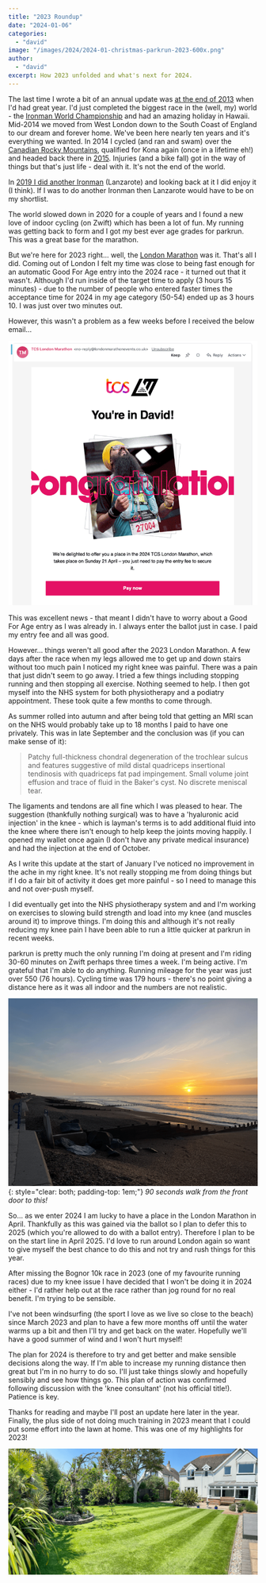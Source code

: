 ```yaml
---
title: "2023 Roundup"
date: "2024-01-06"
categories:
  - "david"
image: "/images/2024/2024-01-christmas-parkrun-2023-600x.png"
author:
  - "david"
excerpt: How 2023 unfolded and what's next for 2024.
---
```

The last time I wrote a bit of an annual update was [at the end of 2013](/2013/12/2013-running-and-triathlon-summary-david/) when I'd had great year.  I'd just completed the biggest race in the (well, my) world - the [Ironman World Championship](/kona-diaries-2013/) and had an amazing holiday in Hawaii.  Mid-2014 we moved from West London down to the South Coast of England to our dream and forever home. We've been here nearly ten years and it's everything we wanted. In 2014 I cycled (and ran and swam) over the [Canadian Rocky Mountains](/epic-camp-canada-2014/), qualified for Kona again (once in a lifetime eh!) and headed back there in [2015](/kona-diaries-2015/). Injuries (and a bike fall) got in the way of things but that's just life - deal with it.  It's not the end of the world.

In [2019 I did another Ironman](/2019/05/ironman-lanzarote-2019-race-day/) (Lanzarote) and looking back at it I did enjoy it (I think). If I was to do another Ironman then Lanzarote would have to be on my shortlist.

The world slowed down in 2020 for a couple of years and I found a new love of indoor cycling (on Zwift) which has been a lot of fun. My running was getting back to form and I got my best ever age grades for parkrun.  This was a great base for the marathon.

But we're here for 2023 right... well, the [London Marathon](/2023/04/london-marathon-22-april-2023/) was it.  That's all I did.  Coming out of London I felt my time was close to being fast enough for an automatic Good For Age entry into the 2024 race - it turned out that it wasn't. Although I'd run inside of the target time to apply (3 hours 15 minutes) - due to the number of people who entered faster times the acceptance time for 2024 in my age category (50-54) ended up as 3 hours 10.  I was just over two minutes out.

However, this wasn't a problem as a few weeks before I received the below email...

![London Marathon ballot congratulations](/images/2024/2024-01-london-marathon-ballot-congratulations.png)

This was excellent news - that meant I didn't have to worry about a Good For Age entry as I was already in.  I always enter the ballot just in case. I paid my entry fee and all was good.

However... things weren't all good after the 2023 London Marathon.  A few days after the race when my legs allowed me to get up and down stairs without too much pain I noticed my right knee was painful.  There was a pain that just didn't seem to go away.  I tried a few things including stopping running and then stopping all exercise.  Nothing seemed to help.  I then got myself into the NHS system for both physiotherapy and a podiatry appointment.  These took quite a few months to come through.

As summer rolled into autumn and after being told that getting an MRI scan on the NHS would probably take up to 18 months I paid to have one privately.  This was in late September and the conclusion was (if you can make sense of it):

> Patchy full-thickness chondral degeneration of the trochlear sulcus and features suggestive of mild distal quadriceps insertional tendinosis with quadriceps fat pad impingement. Small volume joint effusion and trace of fluid in the Baker's cyst. No discrete meniscal tear.

The ligaments and tendons are all fine which I was pleased to hear.  The suggestion (thankfully nothing surgical) was to have a 'hyaluronic acid injection' in the knee - which is layman's terms is to add additional fluid into the knee where there isn't enough to help keep the joints moving happily.  I opened my wallet once again (I don't have any private medical insurance) and had the injection at the end of October.

As I write this update at the start of January I've noticed no improvement in the ache in my right knee.  It's not really stopping me from doing things but if I do a fair bit of activity it does get more painful - so I need to manage this and not over-push myself.

I did eventually get into the NHS physiotherapy system and and I'm working on exercises to slowing build strength and load into my knee (and muscles around it) to improve things.  I'm doing this and although it's not really reducing my knee pain I have been able to run a little quicker at parkrun in recent weeks.

parkrun is pretty much the only running I'm doing at present and I'm riding 30-60 minutes on Zwift perhaps three times a week.  I'm being active.  I'm grateful that I'm able to do anything.  Running mileage for the year was just over 550 (76 hours).  Cycling time was 179 hours - there's no point giving a distance here as it was all indoor and the numbers are not realistic.

![90 seconds walk from the front door to this!](/images/2024/2024-01-beach-1200x.png){: style="clear: both; padding-top: 1em;"}
*90 seconds walk from the front door to this!*

So... as we enter 2024 I am lucky to have a place in the London Marathon in April.  Thankfully as this was gained via the ballot so I plan to defer this to 2025 (which you're allowed to do with a ballot entry).  Therefore I plan to be on the start line in April 2025. I'd love to run around London again so want to give myself the best chance to do this and not try and rush things for this year.

After missing the Bognor 10k race in 2023 (one of my favourite running races) due to my knee issue I have decided that I won't be doing it in 2024 either - I'd rather help out at the race rather than jog round for no real benefit.  I'm trying to be sensible.

I've not been windsurfing (the sport I love as we live so close to the beach) since March 2023 and plan to have a few more months off until the water warms up a bit and then I'll try and get back on the water.  Hopefully we'll have a good summer of wind and I won't hurt myself!

The plan for 2024 is therefore to try and get better and make sensible decisions along the way.  If I'm able to increase my running distance then great but I'm in no hurry to do so.  I'll just take things slowly and hopefully sensibly and see how things go. This plan of action was confirmed following discussion with the 'knee consultant' (not his official title!). Patience is key.

Thanks for reading and maybe I'll post an update here later in the year.  Finally, the plus side of not doing much training in 2023 meant that I could put some effort into the lawn at home.  This was one of my highlights for 2023!

![Back garden](/images/2024/2024-01-garden.png)
